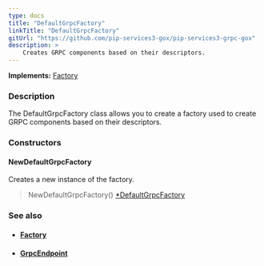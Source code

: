 ```yaml
---
type: docs
title: "DefaultGrpcFactory"
linkTitle: "DefaultGrpcFactory"
gitUrl: "https://github.com/pip-services3-gox/pip-services3-grpc-gox"
description: > 
    Creates GRPC components based on their descriptors.
---
```


**Implements:** [Factory](../../../components/build/factory)


### Description

The DefaultGrpcFactory class allows you to create a factory used to create GRPC components based on their descriptors.

### Constructors

#### NewDefaultGrpcFactory
Creates a new instance of the factory.

> NewDefaultGrpcFactory() [*DefaultGrpcFactory]()


### See also
- #### [Factory](../../../components/build/factory) 
- #### [GrpcEndpoint](../../services/grpc_endpoint)


